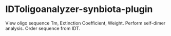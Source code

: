 IDToligoanalyzer-synbiota-plugin
================================

View oligo sequence Tm, Extinction Coefficient, Weight. Perform self-dimer analysis. Order sequence from IDT.